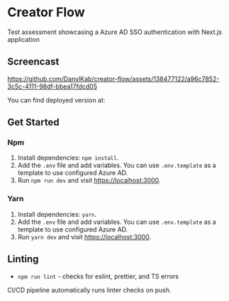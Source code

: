 # Creator Flow

Test assessment showcasing a Azure AD SSO authentication with Next.js application

## Screencast

<https://github.com/DanylKab/creator-flow/assets/138477122/a96c7852-3c5c-4111-98df-bbea17fdcd05>

You can find deployed version at: <here>

## Get Started

### Npm

1. Install dependencies: `npm install`.
2. Add the `.env` file and add variables. You can use `.env.template` as a template to use configured Azure AD.
3. Run `npm run dev` and visit <https://localhost:3000>.

### Yarn

1. Install dependencies: `yarn`.
2. Add the `.env` file and add variables. You can use `.env.template` as a template to use configured Azure AD.
3. Run `yarn dev` and visit <https://localhost:3000>.

## Linting

- `npm run lint` - checks for eslint, prettier, and TS errors

CI/CD pipeline automatically runs linter checks on push.
